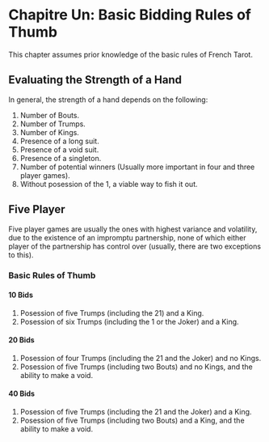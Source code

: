 # Chapitre Un: Basic Bidding Rules of Thumb
This chapter assumes prior knowledge of the basic rules of French Tarot.

## Evaluating the Strength of a Hand
In general, the strength of a hand depends on the following:

1. Number of Bouts.
2. Number of Trumps.
3. Number of Kings.
4. Presence of a long suit.
5. Presence of a void suit.
6. Presence of a singleton.
7. Number of potential winners (Usually more important in four and three player games).
8. Without posession of the 1, a viable way to fish it out.

## Five Player
Five player games are usually the ones with highest variance and volatility, due to the existence of an impromptu partnership, none of which either player of the partnership has control over (usually, there are two exceptions to this).

### Basic Rules of Thumb
#### 10 Bids
1. Posession of five Trumps (including the 21) and a King.
2. Posession of six Trumps (including the 1 or the Joker) and a King.

#### 20 Bids
1. Posession of four Trumps (including the 21 and the Joker) and no Kings.
2. Posession of five Trumps (including two Bouts) and no Kings, and the ability to make a void.

#### 40 Bids
1. Posession of five Trumps (including the 21 and the Joker) and a King.
2. Posession of five Trumps (including two Bouts) and a King, and the ability to make a void.

